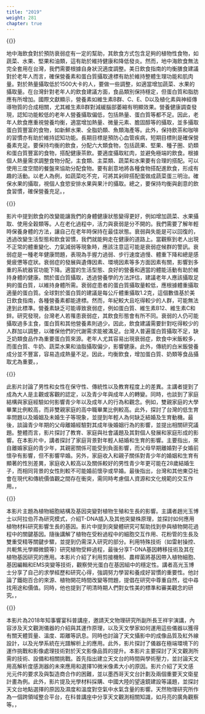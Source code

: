 ```yaml
---
title: "2019"
weight: 281
chapter: true
---
```



{{<youtube id="pFdP1dTdoyI">}}

地中海飲食對於預防衰弱症有一定的幫助，其飲食方式包含足夠的植物性食物，如蔬菜、水果、堅果和油類，這有助於維持健康和降低發炎。然而，地中海飲食無法完全套用在台灣，我們需要根據自身狀況適度調整。美日飲食指南的均衡膳食建議對於老年人而言，確保營養素和蛋白質攝取達標有助於維持整體生理功能和肌肉量。對於熱量攝取低於1500大卡的人，要做一些調整，如適當增加蔬菜、水果的攝取量。在台灣針對老年人的飲食建議方面，食品類別保持穩定，但蛋白質和脂肪應有所增加。國際文獻顯示，營養素如維生素B群、C、E、D以及植化素與神經傳導物質的合成相關，尤其維生素B群對減緩腦部萎縮有明顯效果。營養健康調查發現，認知功能較低的老年人營養攝取偏低，包括熱量、蛋白質等都不足。因此，老年人飲食應重視營養均衡，適當增加熱量、微量元素、膽固醇等的攝取，並多攝取蛋白質豐富的食物，如新鮮水果、全脂奶類、魚類海產等。此外，保持飲茶和咖啡的習慣亦有助於維持認知功能。長期目標是預防心血管疾病，短期目標則是確保營養素充足。要保持均衡的飲食，分配六大類食物，包括蔬果、堅果、種子圈、奶類和蛋白質豐富的食物，搭配健康茶飲。要適度攝取紅肉，並避免極端的飲食。根據個人熱量需求調整食物分配，主食類、主菜類、蔬菜和水果要有合理的搭配。可以使用三度空間的餐盤來協助分配食物。要有創意地將各種食物搭配進飲食，形成有趣的活動。以老人為例，如蔬菜吃不完，可將其剁碎搭配蛋做成蔬菜蛋三明治。確保水果的攝取，視個人食慾安排水果與果汁的攝取。總之，要保持均衡與創意的飲食習慣，確保營養充足。，

{{<youtube id="kjweZK0d_4s">}}

影片中提到飲食的改變能讓我們的身體健康狀態變得更好，例如增加蔬菜、水果攝取、使用全穀類等。人在老化過程中，活力與衰弱是分不開的。我們需要了解年輕時保養身體的方法，讓自己在老年時保持在最佳狀態。衰弱與失能是可以回復的，透過改變生活型態和飲食習慣，我們就能夠走在健康的道路上。當觀察到老人出現不正常的體重變化、力氣減弱等現象時，應該注意這可能是衰弱症候群的警訊。衰弱症是一種老年健康問題，表現為手握力過弱、步行速度過慢、體重下降和總是感覺疲憊等症狀。衰弱症的發展與遺傳因素、環境因素等多方面因素有關，影響到多重的系統器官功能下降。適當的生活型態、良好的營養和適當的體能活動有助於維持身體的健康。關於蛋白質攝取，透過營養學的方法評估，建議老年人應該攝取足夠的蛋白質，以維持身體所需。衰弱症患者的蛋白質攝取量較低，應根據體重攝取適量的蛋白質。全球對於蛋白質的建議是每公斤體重攝取1.2克，這個數值基於美日飲食指南，各種營養素都能達標。然而，年紀較大且吃得較少的人群，可能無法達到此標準。營養素缺乏可能導致衰弱症，例如蛋白質、維生素B12、維生素C和鋅。研究發現，台灣老人若罹患衰弱症，其飲食形態會有所不同。衰弱的人仍可能攝取過多主食，蛋白質和其他營養素則過少。因此，飲食建議需要針對吃得較少的人群加以調整，以確保他們的代謝需求能被滿足。台灣人普遍蛋白質攝取不足，缺乏奶類食品作為重要蛋白質來源。老年人尤其容易出現衰弱症，飲食中米飯較多，而蛋白質、牛奶、蔬菜水果和油脂攝取偏少，影響健康。此外，傳統的白米飯營養成分並不豐富，容易造成熱量不足。因此，均衡飲食，增加蛋白質、奶類等食品攝取尤為重要。，

{{<youtube id="-60oUpwC0Pc">}}

此影片討論了男性和女性在保守性、傳統性以及教育程度上的差異。主講者提到了成為大人是主觀或客觀的認定，以及青少年與成年人的轉變。同時，也談到了家庭結構與家庭經驗如何影響青少年以及成年人的行為和觀念。例如，雙親家庭的大學畢業比例較高，而非雙親家庭的高中職畢業比例較高。此外，探討了台灣的低生育率問題以及婚姻及未婚生子等現象，並提到年輕人為何缺乏結婚及生育動機。最後，談論青少年期的父母離婚經驗對其成年後婚姻行為的影響，並提出相關研究議題。整體而言，影片探討了教育、家庭與社會議題及其對個人發展和家庭形成的影響。在本影片中，講者探討了家庭背景對年輕人結婚和生育的影響。主要指出，來自離婚家庭的青少年，其親密關係可能受到負面影響，而父母早期離婚對子女婚前懷孕有影響，但不影響早婚。另外，家庭收入和親子關係對青少年的婚姻和生育有顯著的性別差異，家庭收入較高以及關係較好的男性青少年更可能在28歲結婚生子，而相同背景的女性則較不可能婚前懷孕或早婚。最後指出，台灣和其他東亞社會在現代和傳統價值觀之間存在衝突，需同時考慮個人資源和文化規範的交互作用。，

{{<youtube id="oIoIgCPkHv4">}}

本影片主題為植物細胞結構及基因突變對植物生殖和生長的影響。主講者趙光玉博士以阿拉伯芥為研究模式，介紹T-DNA插入及其他突變株原理，並探討如何應用植物材料研究影響生長的基因。影片中提到突變體研究可幫助找到參與植物開花過程中的關鍵基因。隨後講解了植物在受粉過程中的細胞交互作用、花粉管的生長及雙重受精等關鍵步驟，並提到仍需深入研究的部分。利用特殊技術（如雷射操控、共軛焦光學顯微鏡等）研究植物受粹過程，最後分享T-DNA基因轉移技術及其在植物基因研究的應用。本影片介紹了利用剪接機制、農桿菌將基因帶入植物細胞、基因編輯和EMS突變等技術，觀察熒光蛋白在基因組中的穩定性。講者高光玉博士分享了自己的求學經歷和研究心得，強調努力學習和養成好習慣的重要性。他討論了鐵砲百合的來源、植物開花時間改變等問題，提倡在研究中尊重自然，從中尋找用途和價值。同時，他也提到了明清時期人們對女性美的標準和審美觀念的研究。，

{{<youtube id="_r-6fgbz0zs">}}

本影片為2018年知事響宴科普講座，邀請天文物理研究所副所長王祥宇演講，內容涉及天文觀測儀器的介紹與其運作原理，以及天文學家如何運用這些儀器以獲得有關天體質量、溫度、距離等訊息。同時也討論了天文攝影中的成像品質及紅外線設計，以及光學系統在光譜解析上的應用。此外，影片探討了儀器在極端環境下的運作挑戰和影像處理技術對於天文影像品質的提升。本影片主要探討了天文觀測所需的技術、設備和相關挑戰。首先指出建立天文台的時間與學術壓力，並討論天文用高解析度感測器的未來應用和選擇10微米像素大小的原因。影片介紹了天文感光元件的要求及與製造商合作的困難，並以墨西哥天文台計劃及兩個重要天文衛星計畫為例。此外，影片提及光學材料採購、中國大陸的望遠鏡建設等議題，並探討天文台地點選擇的原因及濕度和溫度對空氣中水氣含量的影響。天然物理研究所作為一個跨領域整合平台，在科普講座中分享天文觀測相關知識，如月亮的廣角觀察等。，

